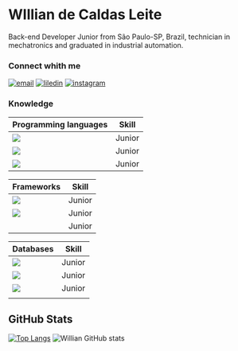 
# WIllian de Caldas Leite

Back-end Developer Junior from São Paulo-SP, Brazil, technician in mechatronics and graduated in industrial automation. 

### Connect whith me 

[![email](https://img.shields.io/badge/Gmail-D14836?style=for-the-badge&logo=gmail&logoColor=white)](mailto:decaldaswcl@gmail.com)
[![liledin](https://img.shields.io/badge/LinkedIn-0077B5?style=for-the-badge&logo=linkedin&logoColor=white)](https://www.linkedin.com/in/williancleite/)
[![instagram](https://img.shields.io/badge/Instagram-E4405F?style=for-the-badge&logo=instagram&logoColor=white)](https://www.instagram.com/willcalite)

### Knowledge 

|  Programming languages |  Skill |
| ------------- | - |
|<img src="https://img.shields.io/badge/Node.js-43853D?style=for-the-badge&logo=node.js&logoColor=white"> | Junior |
|<img src="https://img.shields.io/badge/JavaScript-F7DF1E?style=for-the-badge&logo=javascript&logoColor=black">| Junior|
|<img src="https://img.shields.io/badge/PHP-777BB4?style=for-the-badge&logo=php&logoColor=white">| Junior|

|  Frameworks | Skill  |
| ------------- | - |
|<img src="https://img.shields.io/badge/Express.js-404D59?style=for-the-badge">| Junior|
|<img src="https://img.shields.io/badge/Bootstrap-563D7C?style=for-the-badge&logo=bootstrap&logoColor=white">|Junior|
|<img src="">| Junior|

|  Databases | Skill  |
| ------------- | - |
|<img src="https://img.shields.io/badge/MySQL-00000F?style=for-the-badge&logo=mysql&logoColor=white">| Junior|
|<img src="https://img.shields.io/badge/MongoDB-4EA94B?style=for-the-badge&logo=mongodb&logoColor=white">|Junior|
|<img src="https://img.shields.io/badge/PostgreSQL-316192?style=for-the-badge&logo=postgresql&logoColor=white">|Junior|
|<img src="">||


## GitHub Stats

[![Top Langs](https://github-readme-stats.vercel.app/api/top-langs/?username=decaldaswcl&layout=compact)](https://github.com/anuraghazra/github-readme-stats)
![Willian GitHub stats](https://github-readme-stats.vercel.app/api?username=decaldaswcl&show_icons=true&theme=radical)
